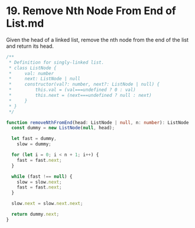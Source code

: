# 19. Remove Nth Node From End of List.md

Given the head of a linked list, remove the nth node from the end of the list and return its head.

```ts
/**
 * Definition for singly-linked list.
 * class ListNode {
 *     val: number
 *     next: ListNode | null
 *     constructor(val?: number, next?: ListNode | null) {
 *         this.val = (val===undefined ? 0 : val)
 *         this.next = (next===undefined ? null : next)
 *     }
 * }
 */

function removeNthFromEnd(head: ListNode | null, n: number): ListNode | null {
  const dummy = new ListNode(null, head);

  let fast = dummy,
    slow = dummy;

  for (let i = 0; i < n + 1; i++) {
    fast = fast.next;
  }

  while (fast !== null) {
    slow = slow.next;
    fast = fast.next;
  }

  slow.next = slow.next.next;

  return dummy.next;
}
```
